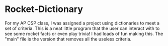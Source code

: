 # Rocket-Dictionary
For my AP CSP class, I was assigned a project using dictionaries to meet a set of criteria. This is a neat little program that the user can interact with to see some rocket facts or even play trivia! I had loads of fun making this. The "main" file is the version that removes all the useless criteria. 
